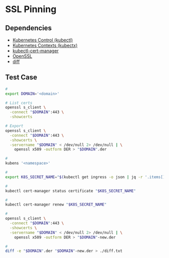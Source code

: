 # SSL Pinning

## Dependencies

- [Kubernetes Control (kubectl)](/kubectl/README.md)
- [Kubernetes Contexts (kubectx)](/kubectx.md)
- [kubectl-cert-manager](/kubectl/kubectl-cert-manager.md)
- [OpenSSL](/openssl.md)
- [diff](/diff.md)

## Test Case

```sh
#
export DOMAIN='<domain>'

# List certs
openssl s_client \
  -connect "$DOMAIN":443 \
  -showcerts

# Export
openssl s_client \
  -connect "$DOMAIN":443 \
  -showcerts \
  -servername "$DOMAIN" < /dev/null 2> /dev/null | \
    openssl x509 -outform DER > "$DOMAIN".der

#
kubens '<namespace>'

#
export K8S_SECRET_NAME="$(kubectl get ingress -o json | jq -r '.items[] | select(.spec.rules[0].host == "'"$DOMAIN"'") | .spec.tls[0].secretName')"

#
kubectl cert-manager status certificate "$K8S_SECRET_NAME"

#
kubectl cert-manager renew "$K8S_SECRET_NAME"

#
openssl s_client \
  -connect "$DOMAIN":443 \
  -showcerts \
  -servername "$DOMAIN" < /dev/null 2> /dev/null | \
    openssl x509 -outform DER > "$DOMAIN"-new.der

#
diff -e "$DOMAIN".der "$DOMAIN"-new.der > ./diff.txt
```
